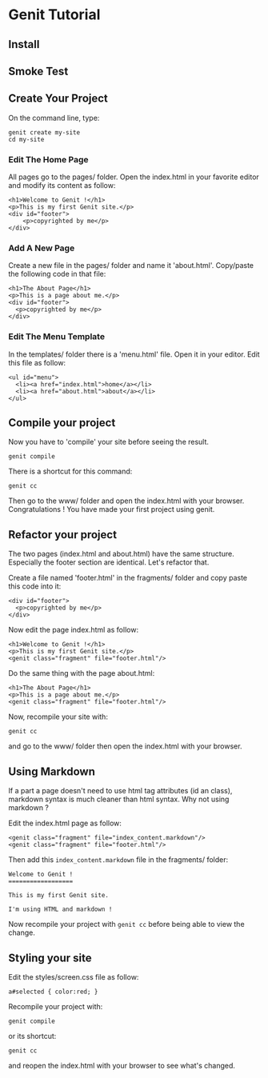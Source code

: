 Genit Tutorial
==============

Install
---------------------------------------


Smoke Test
---------------------------------------


Create Your Project
---------------------------------------

On the command line, type:

    genit create my-site
    cd my-site

### Edit The Home Page

All pages go to the pages/ folder. Open the index.html in your favorite editor
and modify its content as follow:

    <h1>Welcome to Genit !</h1>
    <p>This is my first Genit site.</p>
    <div id="footer">
        <p>copyrighted by me</p>
    </div>

### Add A New Page

Create a new file in the pages/ folder and name it 'about.html'.
Copy/paste the following code in that file:

    <h1>The About Page</h1>
    <p>This is a page about me.</p>
    <div id="footer">
      <p>copyrighted by me</p>
    </div>
    
### Edit The Menu Template

In the templates/ folder there is a 'menu.html' file. Open it in your editor.
Edit this file as follow:

    <ul id="menu">
      <li><a href="index.html">home</a></li>
      <li><a href="about.html">about</a></li>
    </ul>

Compile your project
----------------------------------------------------

Now you have to 'compile' your site before seeing the result.

    genit compile

There is a shortcut for this command:

    genit cc

Then go to the www/ folder and open the index.html with your browser.
Congratulations ! You have made your first project using genit.


Refactor your project
--------------------------------------------------

The two pages (index.html and about.html) have the same structure. Especially the footer
section are identical. Let's refactor that.

Create a file named 'footer.html' in the fragments/ folder and copy paste this code into it:

    <div id="footer">
      <p>copyrighted by me</p>
    </div>

Now edit the page index.html as follow:

    <h1>Welcome to Genit !</h1>
    <p>This is my first Genit site.</p>
    <genit class="fragment" file="footer.html"/>

Do the same thing with the page about.html:

    <h1>The About Page</h1>
    <p>This is a page about me.</p>
    <genit class="fragment" file="footer.html"/>

Now, recompile your site with:

    genit cc

and go to the www/ folder then open the index.html with your browser.


Using Markdown
-------------------------------------------------

If a part a page doesn't need to use html tag attributes (id an class), markdown syntax is
much cleaner than html syntax. Why not using markdown ?

Edit the index.html page as follow:

    <genit class="fragment" file="index_content.markdown"/>
    <genit class="fragment" file="footer.html"/>

Then add this `index_content.markdown` file in the fragments/ folder:

    Welcome to Genit !  
    ==================
    
    This is my first Genit site.
    
    I'm using HTML and markdown !

Now recompile your project with `genit cc` before being able to view the change.


Styling your site
--------------------------------------------------------------

Edit the styles/screen.css file as follow:

    a#selected { color:red; }

Recompile your project with:

    genit compile
    
or its shortcut:

    genit cc

and reopen the index.html with your browser to see what's changed.
